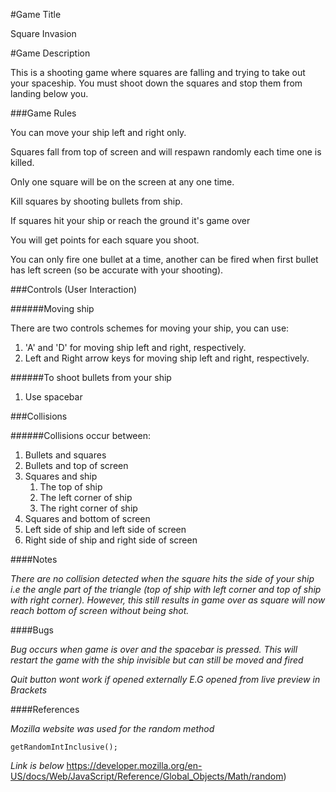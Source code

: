 #Game Title

Square Invasion

#Game Description

This is a shooting game where squares are falling and trying to take out your spaceship. You must shoot down the squares and stop them from landing below you.

###Game Rules 

You can move your ship left and right only. 

Squares fall from top of screen and will respawn randomly each time one is killed.

Only one square will be on the screen at any one time.

Kill squares by shooting bullets from ship.

If squares hit your ship or reach the ground it's game over

You will get points for each square you shoot.

You can only fire one bullet at a time, another can be fired when first bullet has left screen (so be accurate with your shooting).

###Controls (User Interaction)

######Moving ship

There are two controls schemes for moving your ship, you can use:

1. 'A' and 'D' for moving ship left and right, respectively.
2. Left and Right arrow keys for moving ship left and right, respectively.

######To shoot bullets from your ship

1. Use spacebar

###Collisions

######Collisions occur between: 

1. Bullets and squares
2. Bullets and top of screen
3. Squares and ship
    1. The top of ship
    2. The left corner of ship
    3. The right corner of ship
4. Squares and bottom of screen
5. Left side of ship and left side of screen
6. Right side of ship and right side of screen


####Notes

*There are no collision detected when the square hits the side of your ship 
i.e the angle part of the triangle (top of ship with left corner and top of ship with right corner).
However, this still results in game over as square will now reach bottom of screen without being shot.*

####Bugs

*Bug occurs when game is over and the spacebar is pressed. This will restart the game with the ship invisible but can still be moved and fired*

*Quit button wont work if opened externally E.G opened from live preview in Brackets*

####References

*Mozilla website was used for the random method*
```
getRandomIntInclusive();
```
*Link is below*
https://developer.mozilla.org/en-US/docs/Web/JavaScript/Reference/Global_Objects/Math/random)